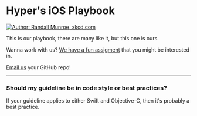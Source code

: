 # Hyper's iOS Playbook

<a href="http://xkcd.com/1513/">
  <img src="https://raw.githubusercontent.com/hyperoslo/iOS-playbook/improve/readme/assets/code_quality.png" alt="Author: Randall Munroe, xkcd.com" />
</a>

This is our playbook, there are many like it, but this one is ours.

Wanna work with us? [We have a fun assigment](https://github.com/hyperoslo/iOS-playbook/blob/master/HYPER_RECIPES.md) that you might be interested in.

[Email us](mailto:ios@hyper.no) your GitHub repo!

------------------------------------------

### Should my guideline be in code style or best practices?

If your guideline applies to either Swift and Objective-C, then it's probably a best practice.
